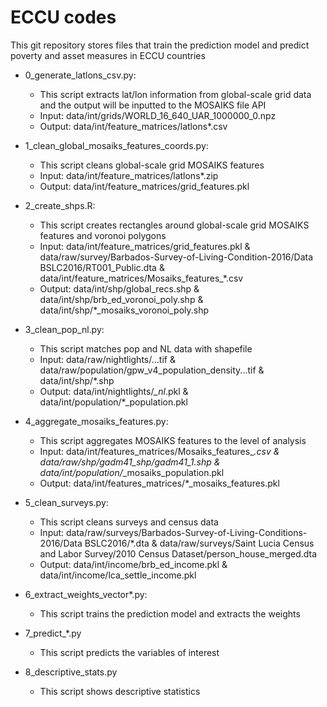 # ECCU codes

This git repository stores files that train the prediction model and predict poverty and asset measures in ECCU countries

- 0_generate_latlons_csv.py: 
    - This script extracts lat/lon information from global-scale grid data and the output will be inputted to the MOSAIKS file API
    - Input: data/int/grids/WORLD_16_640_UAR_1000000_0.npz
    - Output: data/int/feature_matrices/latlons*.csv

- 1_clean_global_mosaiks_features_coords.py:
    - This script cleans global-scale grid MOSAIKS features
    - Input: data/int/feature_matrices/latlons*.zip
    - Output: data/int/feature_matrices/grid_features.pkl

- 2_create_shps.R:
    - This script creates rectangles around global-scale grid MOSAIKS features and voronoi polygons
    - Input: data/int/feature_matrices/grid_features.pkl & data/raw/survey/Barbados-Survey-of-Living-Condition-2016/Data BSLC2016/RT001_Public.dta & data/int/feature_matrices/Mosaiks_features_*.csv
    - Output: data/int/shp/global_recs.shp & data/int/shp/brb_ed_voronoi_poly.shp & data/int/shp/*_mosaiks_voronoi_poly.shp

- 3_clean_pop_nl.py:
    - This script matches pop and NL data with shapefile
    - Input: data/raw/nightlights/...tif & data/raw/population/gpw_v4_population_density...tif & data/int/shp/*.shp
    - Output: data/int/nightlights/*_nl*.pkl & data/int/population/*_population.pkl

- 4_aggregate_mosaiks_features.py:
    - This script aggregates MOSAIKS features to the level of analysis
    - Input: data/int/features_matrices/Mosaiks_features_*.csv & data/raw/shp/gadm41_*_shp/gadm41_*_1.shp & data/int/population/*_mosaiks_population.pkl
    - Output: data/int/features_matrices/*_mosaiks_features.pkl

- 5_clean_surveys.py:
    - This script cleans surveys and census data
    - Input: data/raw/surveys/Barbados-Survey-of-Living-Conditions-2016/Data BSLC2016/*.dta & data/raw/surveys/Saint Lucia Census and Labor Survey/2010 Census Dataset/person_house_merged.dta
    - Output: data/int/income/brb_ed_income.pkl & data/int/income/lca_settle_income.pkl

- 6_extract_weights_vector*.py:
    - This script trains the prediction model and extracts the weights

- 7_predict_*.py
    - This script predicts the variables of interest

- 8_descriptive_stats.py
    - This script shows descriptive statistics


